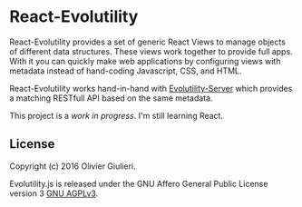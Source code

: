 # React-Evolutility

React-Evolutility provides a set of generic React Views to manage objects of different data structures. These views work together to provide full apps. With it you can quickly make web applications by configuring views with metadata instead of hand-coding Javascript, CSS, and HTML.

React-Evolutility works hand-in-hand with [Evolutility-Server](https://github.com/evoluteur/evolutility-server) which provides a matching RESTfull API based on the same metadata.

This project is a *work in progress*. I'm still learning React.


## License

Copyright (c) 2016 Olivier Giulieri.

Evolutility.js is released under the GNU Affero General Public License version 3 [GNU AGPLv3](http://www.gnu.org/licenses/agpl-3.0.html).
